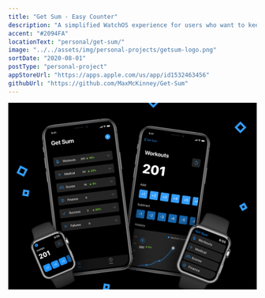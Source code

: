```yaml
---
title: "Get Sum - Easy Counter"
description: "A simplified WatchOS experience for users who want to keep track of a variety of categorized values with a simple counter."
accent: "#2094FA"
locationText: "personal/get-sum/"
image: "../../assets/img/personal-projects/getsum-logo.png"
sortDate: "2020-08-01"
postType: "personal-project"
appStoreUrl: "https://apps.apple.com/us/app/id1532463456"
githubUrl: "https://github.com/MaxMcKinney/Get-Sum"
---
```


![Get Sum Image](getsum-example.png)
